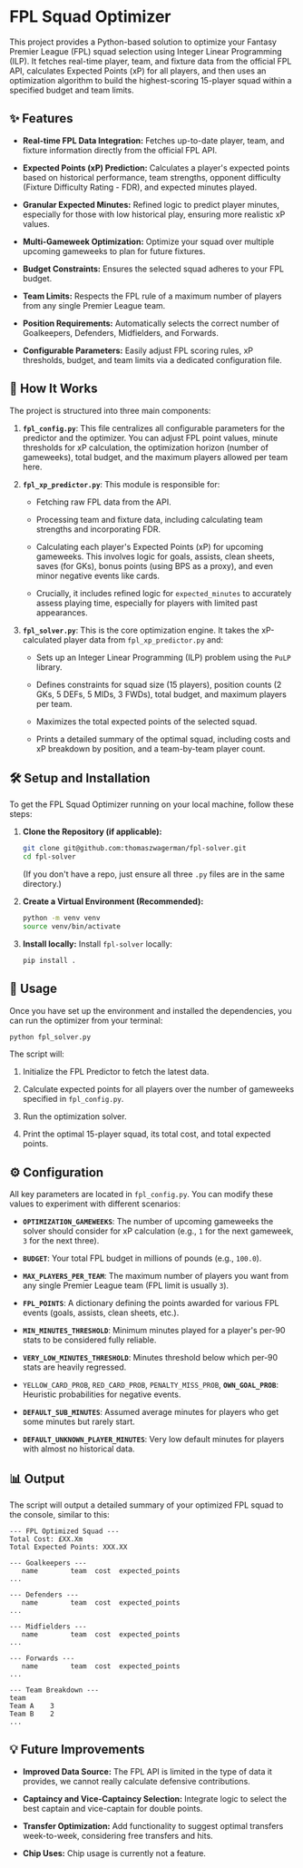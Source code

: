 # FPL Squad Optimizer

This project provides a Python-based solution to optimize your Fantasy Premier League (FPL) squad selection using Integer Linear Programming (ILP). It fetches real-time player, team, and fixture data from the official FPL API, calculates Expected Points (xP) for all players, and then uses an optimization algorithm to build the highest-scoring 15-player squad within a specified budget and team limits.

## ✨ Features

* **Real-time FPL Data Integration:** Fetches up-to-date player, team, and fixture information directly from the official FPL API.

* **Expected Points (xP) Prediction:** Calculates a player's expected points based on historical performance, team strengths, opponent difficulty (Fixture Difficulty Rating - FDR), and expected minutes played.

* **Granular Expected Minutes:** Refined logic to predict player minutes, especially for those with low historical play, ensuring more realistic xP values.

* **Multi-Gameweek Optimization:** Optimize your squad over multiple upcoming gameweeks to plan for future fixtures.

* **Budget Constraints:** Ensures the selected squad adheres to your FPL budget.

* **Team Limits:** Respects the FPL rule of a maximum number of players from any single Premier League team.

* **Position Requirements:** Automatically selects the correct number of Goalkeepers, Defenders, Midfielders, and Forwards.

* **Configurable Parameters:** Easily adjust FPL scoring rules, xP thresholds, budget, and team limits via a dedicated configuration file.

## 🚀 How It Works

The project is structured into three main components:

1.  **`fpl_config.py`**:
    This file centralizes all configurable parameters for the predictor and the optimizer. You can adjust FPL point values, minute thresholds for xP calculation, the optimization horizon (number of gameweeks), total budget, and the maximum players allowed per team here.

2.  **`fpl_xp_predictor.py`**:
    This module is responsible for:

    * Fetching raw FPL data from the API.

    * Processing team and fixture data, including calculating team strengths and incorporating FDR.

    * Calculating each player's Expected Points (xP) for upcoming gameweeks. This involves logic for goals, assists, clean sheets, saves (for GKs), bonus points (using BPS as a proxy), and even minor negative events like cards.

    * Crucially, it includes refined logic for `expected_minutes` to accurately assess playing time, especially for players with limited past appearances.

3.  **`fpl_solver.py`**:
    This is the core optimization engine. It takes the xP-calculated player data from `fpl_xp_predictor.py` and:

    * Sets up an Integer Linear Programming (ILP) problem using the `PuLP` library.

    * Defines constraints for squad size (15 players), position counts (2 GKs, 5 DEFs, 5 MIDs, 3 FWDs), total budget, and maximum players per team.

    * Maximizes the total expected points of the selected squad.

    * Prints a detailed summary of the optimal squad, including costs and xP breakdown by position, and a team-by-team player count.

## 🛠️ Setup and Installation

To get the FPL Squad Optimizer running on your local machine, follow these steps:

1.  **Clone the Repository (if applicable):**

    ```bash
    git clone git@github.com:thomaszwagerman/fpl-solver.git
    cd fpl-solver
    ```

    (If you don't have a repo, just ensure all three `.py` files are in the same directory.)

2.  **Create a Virtual Environment (Recommended):**

    ```bash
    python -m venv venv
    source venv/bin/activate
    ```

3.  **Install locally:**
    Install `fpl-solver` locally:

    ```bash
    pip install .
    ```


## 🚀 Usage

Once you have set up the environment and installed the dependencies, you can run the optimizer from your terminal:

```bash
python fpl_solver.py
```

The script will:

1.  Initialize the FPL Predictor to fetch the latest data.

2.  Calculate expected points for all players over the number of gameweeks specified in `fpl_config.py`.

3.  Run the optimization solver.

4.  Print the optimal 15-player squad, its total cost, and total expected points.

## ⚙️ Configuration

All key parameters are located in `fpl_config.py`. You can modify these values to experiment with different scenarios:

* **`OPTIMIZATION_GAMEWEEKS`**: The number of upcoming gameweeks the solver should consider for xP calculation (e.g., `1` for the next gameweek, `3` for the next three).

* **`BUDGET`**: Your total FPL budget in millions of pounds (e.g., `100.0`).

* **`MAX_PLAYERS_PER_TEAM`**: The maximum number of players you want from any single Premier League team (FPL limit is usually `3`).

* **`FPL_POINTS`**: A dictionary defining the points awarded for various FPL events (goals, assists, clean sheets, etc.).

* **`MIN_MINUTES_THRESHOLD`**: Minimum minutes played for a player's per-90 stats to be considered fully reliable.

* **`VERY_LOW_MINUTES_THRESHOLD`**: Minutes threshold below which per-90 stats are heavily regressed.

* `YELLOW_CARD_PROB`, `RED_CARD_PROB`, `PENALTY_MISS_PROB`, **`OWN_GOAL_PROB`**: Heuristic probabilities for negative events.

* **`DEFAULT_SUB_MINUTES`**: Assumed average minutes for players who get some minutes but rarely start.

* **`DEFAULT_UNKNOWN_PLAYER_MINUTES`**: Very low default minutes for players with almost no historical data.

## 📊 Output

The script will output a detailed summary of your optimized FPL squad to the console, similar to this:

```
--- FPL Optimized Squad ---
Total Cost: £XX.Xm
Total Expected Points: XXX.XX

--- Goalkeepers ---
   name        team  cost  expected_points
...

--- Defenders ---
   name        team  cost  expected_points
...

--- Midfielders ---
   name        team  cost  expected_points
...

--- Forwards ---
   name        team  cost  expected_points
...

--- Team Breakdown ---
team
Team A    3
Team B    2
...
```

## 💡 Future Improvements
* **Improved Data Source:** The FPL API is limited in the type of data it provides, we cannot really calculate defensive contributions.

* **Captaincy and Vice-Captaincy Selection:** Integrate logic to select the best captain and vice-captain for double points.

* **Transfer Optimization:** Add functionality to suggest optimal transfers week-to-week, considering free transfers and hits.

* **Chip Uses:** Chip usage is currently not a feature.
